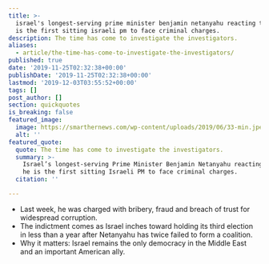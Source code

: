```yaml
---
title: >-
  israel's longest-serving prime minister benjamin netanyahu reacting to news he
  is the first sitting israeli pm to face criminal charges.
description: The time has come to investigate the investigators.
aliases:
  - article/the-time-has-come-to-investigate-the-investigators/
published: true
date: '2019-11-25T02:32:38+00:00'
publishDate: '2019-11-25T02:32:38+00:00'
lastmod: '2019-12-03T03:55:52+00:00'
tags: []
post_author: []
section: quickquotes
is_breaking: false
featured_image:
  image: https://smarthernews.com/wp-content/uploads/2019/06/33-min.jpeg
  alt: ''
featured_quote:
  quote: The time has come to investigate the investigators.
  summary: >-
    Israel’s longest-serving Prime Minister Benjamin Netanyahu reacting to news
    he is the first sitting Israeli PM to face criminal charges.
  citation: ''

---
```

*   Last week, he was charged with bribery, fraud and breach of trust for widespread corruption.
*   The indictment comes as Israel inches toward holding its third election in less than a year after Netanyahu has twice failed to form a coalition.
*   Why it matters: Israel remains the only democracy in the Middle East and an important American ally.